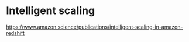 

# Intelligent scaling


https://www.amazon.science/publications/intelligent-scaling-in-amazon-redshift

